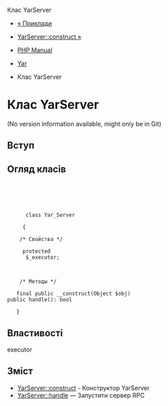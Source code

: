 Клас YarServer

-   [« Приклади](yar.examples.md)
    
-   [YarServer::construct »](yar-server.construct.html)
    
-   [PHP Manual](index.md)
    
-   [Yar](book.yar.md)
    
-   Клас YarServer
    

# Клас YarServer

(No version information available, might only be in Git)

## Вступ

## Огляд класів

```classsynopsis


    
    
     
      class Yar_Server
     
     {
    
    /* Свойства */
    
     protected
      $_executor;



    /* Методы */
    
   final public __construct(Object $obj)
public handle(): bool

   }
```

## Властивості

executor

## Зміст

-   [YarServer::construct](yar-server.construct.html) - Конструктор YarServer
-   [YarServer::handle](yar-server.handle.html) — Запустити сервер RPC